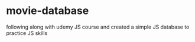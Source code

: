 ﻿# movie-database
 following along with udemy JS course and created a simple JS database to practice JS skills
